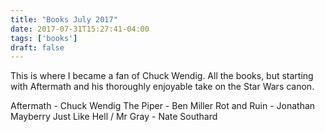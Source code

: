 ```yaml
---
title: "Books July 2017"
date: 2017-07-31T15:27:41-04:00
tags: ['books']
draft: false
---
```


This is where I became a fan of Chuck Wendig. All the books, but starting with Aftermath and his thoroughly enjoyable take on the Star Wars canon.

Aftermath - Chuck Wendig 
The Piper - Ben Miller 
Rot and Ruin - Jonathan Mayberry 
Just Like Hell / Mr Gray - Nate Southard
